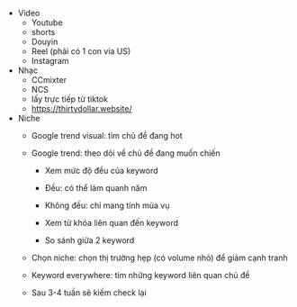- Video
	- Youtube
	- shorts
	- Douyin
	- Reel (phải có 1 con via US)
	- Instagram
- Nhạc
	- CCmixter
	- NCS
	- lấy trực tiếp từ tiktok
	- https://thirtydollar.website/
- Niche
	- Google trend visual: tìm chủ đề đang hot
	- Google trend: theo dõi về chủ đề đang muốn chiến

		- Xem mức độ đều của keyword

		- Đều: có thể làm quanh năm
		- Không đều: chỉ mang tính mùa vụ

		- Xem từ khóa liên quan đến keyword
		- So sánh giữa 2 keyword

	- Chọn niche: chọn thị trường hẹp (có volume nhỏ) để giảm cạnh tranh

	- Keyword everywhere: tìm những keyword liên quan chủ đề
	- Sau 3-4 tuần sẽ kiếm check lại
